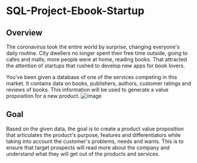 # SQL-Project-Ebook-Startup
## Overview
The coronavirus took the entire world by surprise, changing everyone's daily routine. City dwellers no longer spent their free time outside, going to cafes and malls; more people were at home, reading books. That attracted the attention of startups that rushed to develop new apps for book lovers.

You've been given a database of one of the services competing in this market. It contains data on books, publishers, authors, customer ratings and reviews of books. This information will be used to generate a value proposition for a new product.
![image](https://user-images.githubusercontent.com/98457852/187034472-711f5dbe-d445-4dfc-8275-a4ba83622ade.png)

## Goal
Based on the given data, the goal is to create a product value proposition that articulates the product's purpose, features and differentiators while taking into account the customer's problems, needs and wants. This is to ensure that target prospects will read more about the company and understand what they will get out of the products and services.
